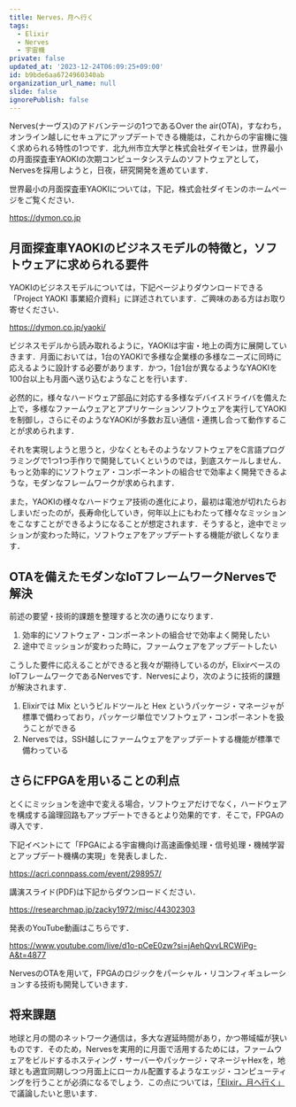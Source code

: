 ```yaml
---
title: Nerves，月へ行く
tags:
  - Elixir
  - Nerves
  - 宇宙機
private: false
updated_at: '2023-12-24T06:09:25+09:00'
id: b9bde6aa6724960340ab
organization_url_name: null
slide: false
ignorePublish: false
---
```

Nerves(ナーヴス)のアドバンテージの1つであるOver the air(OTA)，すなわち，オンライン越しにセキュアにアップデートできる機能は，これからの宇宙機に強く求められる特性の1つです．北九州市立大学と株式会社ダイモンは，世界最小の月面探査車YAOKIの次期コンピュータシステムのソフトウェアとして，Nervesを採用しようと，日夜，研究開発を進めています．

世界最小の月面探査車YAOKIについては，下記，株式会社ダイモンのホームページをご覧ください．

https://dymon.co.jp

## 月面探査車YAOKIのビジネスモデルの特徴と，ソフトウェアに求められる要件

YAOKIのビジネスモデルについては，下記ページよりダウンロードできる「Project YAOKI 事業紹介資料」に詳述されています．ご興味のある方はお取り寄せください．

https://dymon.co.jp/yaoki/

ビジネスモデルから読み取れるように，YAOKIは宇宙・地上の両方に展開していきます．月面においては，1台のYAOKIで多様な企業様の多様なニーズに同時に応えるように設計する必要があります．かつ，1台1台が異なるようなYAOKIを100台以上も月面へ送り込むようなことを行います．

必然的に，様々なハードウェア部品に対応する多様なデバイスドライバを備えた上で，多様なファームウェアとアプリケーションソフトウェアを実行してYAOKIを制御し，さらにそのようなYAOKIが多数お互い通信・連携し合って動作することが求められます．

それを実現しようと思うと，少なくともそのようなソフトウェアをC言語プログラミングで1つ1つ手作りで開発していくというのでは，到底スケールしません．もっと効率的にソフトウェア・コンポーネントの組合せで効率よく開発できるような，モダンなフレームワークが求められます．

また，YAOKIの様々なハードウェア技術の進化により，最初は電池が切れたらおしまいだったのが，長寿命化していき，何年以上にもわたって様々なミッションをこなすことができるようになることが想定されます．そうすると，途中でミッションが変わった時に，ソフトウェアをアップデートする機能が欲しくなります．

## OTAを備えたモダンなIoTフレームワークNervesで解決

前述の要望・技術的課題を整理すると次の通りになります．

1. 効率的にソフトウェア・コンポーネントの組合せで効率よく開発したい
2. 途中でミッションが変わった時に，ファームウェアをアップデートしたい

こうした要件に応えることができると我々が期待しているのが，ElixirベースのIoTフレームワークであるNervesです．Nervesにより，次のように技術的課題が解決されます．

1. Elixirでは Mix というビルドツールと Hex というパッケージ・マネージャが標準で備わっており，パッケージ単位でソフトウェア・コンポーネントを扱うことができる
2. Nervesでは，SSH越しにファームウェアをアップデートする機能が標準で備わっている

## さらにFPGAを用いることの利点

とくにミッションを途中で変える場合，ソフトウェアだけでなく，ハードウェアを構成する論理回路もアップデートできるとより効果的です．そこで，FPGAの導入です．

下記イベントにて「FPGAによる宇宙機向け高速画像処理・信号処理・機械学習とアップデート機構の実現」を発表しました．

https://acri.connpass.com/event/298957/

講演スライド(PDF)は下記からダウンロードください．

https://researchmap.jp/zacky1972/misc/44302303

発表のYouTube動画はこちらです．

https://www.youtube.com/live/d1o-pCeE0zw?si=jAehQvvLRCWiPg-A&t=4877

NervesのOTAを用いて，FPGAのロジックをパーシャル・リコンフィギュレーションする技術も開発していきます．

## 将来課題

地球と月の間のネットワーク通信は，多大な遅延時間があり，かつ帯域幅が狭いものです．そのため，Nervesを実用的に月面で活用するためには，ファームウェアをビルドするホスティング・サーバーやパッケージ・マネージャHexを，地球とも適宜同期しつつ月面上にローカル配置するようなエッジ・コンピューティングを行うことが必須になるでしょう．この点については，[「Elixir，月へ行く」](https://qiita.com/zacky1972/items/2f2ff987072a0268652b)で議論したいと思います．

